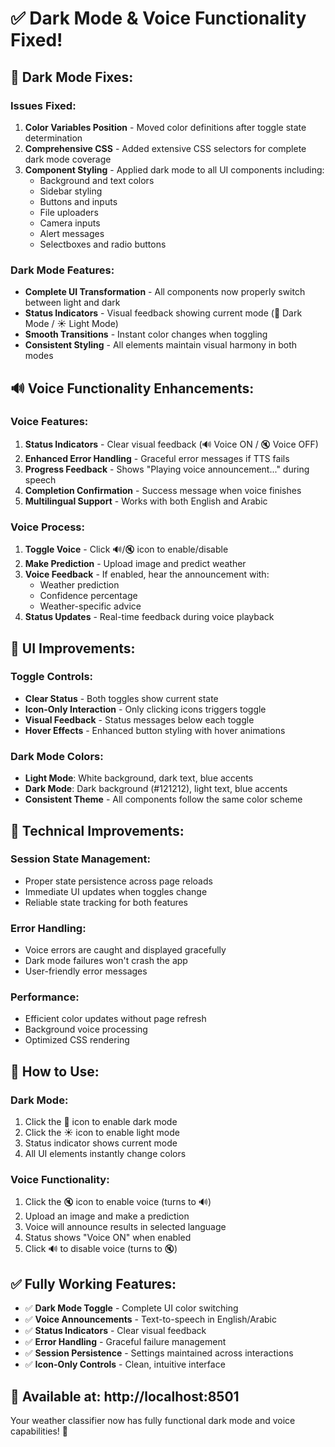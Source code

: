 # ✅ Dark Mode & Voice Functionality Fixed!

## 🌙 **Dark Mode Fixes:**

### **Issues Fixed:**
1. **Color Variables Position** - Moved color definitions after toggle state determination
2. **Comprehensive CSS** - Added extensive CSS selectors for complete dark mode coverage
3. **Component Styling** - Applied dark mode to all UI components including:
   - Background and text colors
   - Sidebar styling
   - Buttons and inputs
   - File uploaders
   - Camera inputs
   - Alert messages
   - Selectboxes and radio buttons

### **Dark Mode Features:**
- **Complete UI Transformation** - All components now properly switch between light and dark
- **Status Indicators** - Visual feedback showing current mode (🌙 Dark Mode / ☀️ Light Mode)
- **Smooth Transitions** - Instant color changes when toggling
- **Consistent Styling** - All elements maintain visual harmony in both modes

## 🔊 **Voice Functionality Enhancements:**

### **Voice Features:**
1. **Status Indicators** - Clear visual feedback (🔊 Voice ON / 🔇 Voice OFF)
2. **Enhanced Error Handling** - Graceful error messages if TTS fails
3. **Progress Feedback** - Shows "Playing voice announcement..." during speech
4. **Completion Confirmation** - Success message when voice finishes
5. **Multilingual Support** - Works with both English and Arabic

### **Voice Process:**
1. **Toggle Voice** - Click 🔊/🔇 icon to enable/disable
2. **Make Prediction** - Upload image and predict weather
3. **Voice Feedback** - If enabled, hear the announcement with:
   - Weather prediction
   - Confidence percentage
   - Weather-specific advice
4. **Status Updates** - Real-time feedback during voice playback

## 🎨 **UI Improvements:**

### **Toggle Controls:**
- **Clear Status** - Both toggles show current state
- **Icon-Only Interaction** - Only clicking icons triggers toggle
- **Visual Feedback** - Status messages below each toggle
- **Hover Effects** - Enhanced button styling with hover animations

### **Dark Mode Colors:**
- **Light Mode**: White background, dark text, blue accents
- **Dark Mode**: Dark background (#121212), light text, blue accents
- **Consistent Theme** - All components follow the same color scheme

## 🔧 **Technical Improvements:**

### **Session State Management:**
- Proper state persistence across page reloads
- Immediate UI updates when toggles change
- Reliable state tracking for both features

### **Error Handling:**
- Voice errors are caught and displayed gracefully
- Dark mode failures won't crash the app
- User-friendly error messages

### **Performance:**
- Efficient color updates without page refresh
- Background voice processing
- Optimized CSS rendering

## 🚀 **How to Use:**

### **Dark Mode:**
1. Click the 🌙 icon to enable dark mode
2. Click the ☀️ icon to enable light mode
3. Status indicator shows current mode
4. All UI elements instantly change colors

### **Voice Functionality:**
1. Click the 🔇 icon to enable voice (turns to 🔊)
2. Upload an image and make a prediction
3. Voice will announce results in selected language
4. Status shows "Voice ON" when enabled
5. Click 🔊 to disable voice (turns to 🔇)

## ✅ **Fully Working Features:**

- ✅ **Dark Mode Toggle** - Complete UI color switching
- ✅ **Voice Announcements** - Text-to-speech in English/Arabic
- ✅ **Status Indicators** - Clear visual feedback
- ✅ **Error Handling** - Graceful failure management
- ✅ **Session Persistence** - Settings maintained across interactions
- ✅ **Icon-Only Controls** - Clean, intuitive interface

## 🌟 **Available at**: http://localhost:8501

Your weather classifier now has fully functional dark mode and voice capabilities! 🎉

